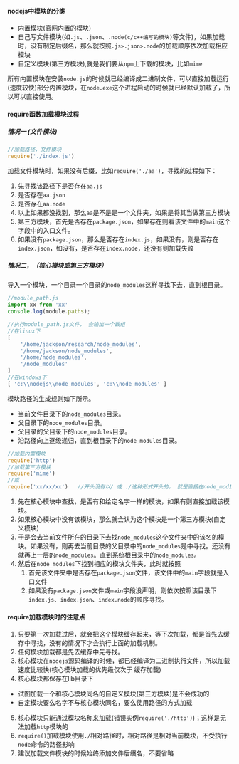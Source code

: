 #### nodejs中模块的分类

- 内置模块(官网内置的模块)
- 自己写文件模块(如`.js`、`.json`、`.node(c/c++编写的模块)`等文件)，如果加载时，没有制定后缀名，那么就按照`.js>.json>.node`的加载顺序依次加载相应模块
- 自定义模块(第三方模块),就是我们要从`npm`上下载的模块，比如`mime`

所有内置模块在安装`node.js`的时候就已经编译成二进制文件，可以直接加载运行(速度较快)部分内置模块，在`node.exe`这个进程启动的时候就已经默认加载了，所以可以直接使用。

#### require函数加载模块过程

##### 情况一 (文件模块)

```js
//加载路径，文件模块
require('./index.js')
```

加载文件模块时，如果没有后缀，比如`require('./aa')`，寻找的过程如下：

1. 先寻找该路径下是否存在`aa.js`
2. 是否存在`aa.json`
3. 是否存在`aa.node`
4. 以上如果都没找到，那么`aa`是不是是一个文件夹，如果是将其当做第三方模块
5. 第三方模块，首先是否存在`package.json`，如果存在则看该文件中的`main`这个字段中的入口文件。
6. 如果没有`package.json`，那么是否存在`index.js`，如果没有，则是否存在`index.json`，如没有，是否存在`index.node`，还没有则加载失败

##### 情况二，（核心模块或第三方模块）

导入一个模块，一个目录一个目录的`node_modules`这样寻找下去，直到根目录。

```js
//module_path.js
import xx from 'xx'
console.log(module.paths);

//执行module_path.js文件， 会输出一个数组
//在linux下
[
    '/home/jackson/research/node_modules', 
    '/home/jackson/node_modules', 
    '/home/node_modules',
    '/node_modules'
]
//在windows下
[ 'c:\\nodejs\\node_modules', 'c:\\node_modules' ]
```

模块路径的生成规则如下所示。

- 当前文件目录下的`node_modules`目录。
- 父目录下的`node_modules`目录。
- 父目录的父目录下的`node_modules`目录。
- 沿路径向上逐级递归，直到根目录下的`node_modules`目录。

```js
//加载内置模块
require('http')
//加载第三方模块
require('mime')
//或
require('xx/xx/xx')   //开头没有以/ 或 ./这种形式开头的， 就是直接在node_mod1e下的模块中开始寻找
```
1. 先在核心模块中查找，是否有和给定名字一样的模块，如果有则直接加载该模块。
2. 如果核心模块中没有该模块，那么就会认为这个模块是一个第三方模块(自定义模块)
3. 于是会去当前文件所在的目录下去找`node_modules`这个文件夹中的该名的模块。如果没有，则再去当前目录的父目录中的`node_modules`是中寻找。还没有就再上一层的`node_modules`。直到系统根目录中的`node_modules`。
4. 然后在`node_modules`下找到相应的模块文件夹，此时就按照
   1. 首先该文件夹中是否存在`package.json`文件，该文件中的`main`字段就是入口文件
   2. 如果没有`package.json`文件或`main`字段没声明，则依次按照该目录下`index.js`、`index.json`、`index.node`的顺序寻找。


#### require加载模块时的注意点

1. 只要第一次加载过后，就会把这个模块缓存起来，等下次加载，都是首先去缓存中寻找，没有的情况下才会执行上面的加载机制。
2. 任何模块加载都是先去缓存中先寻找。
3. 核心模块在`nodejs`源码编译的时候，都已经编译为二进制执行文件，所以加载速度比较快(核心模块加载的优先级仅次于 缓存加载)
4. 核心模块都保存在lib目录下
  - 试图加载一个和核心模块同名的自定义模块(第三方模块)是不会成功的	
  - 自定模块要么名字不与核心模块同名，要么使用路径的方式加载
5. 核心模块只能通过模块名称来加载(错误实例`require('./http')`)；这样是无法加载`http`模块的
6. `require()`加载模块使用`./`相对路径时，相对路径是相对当前模块，不受执行`node`命令的路径影响
7. 建议加载文件模块的时候始终添加文件后缀名，不要省略
